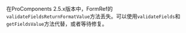在ProComponents 2.5.x版本中，FormRef的`validateFieldsReturnFormatValue`方法丢失。可以使用`validateFields`和`getFieldsValue`方法代替，或者等待修复。
